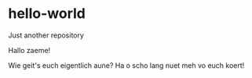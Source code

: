 # hello-world
Just another repository

Hallo zaeme!

Wie geit's euch eigentlich aune? Ha o scho lang nuet meh vo euch koert!
